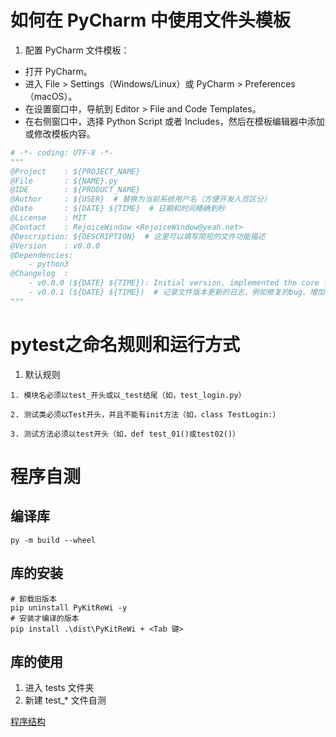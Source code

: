# 如何在 PyCharm 中使用文件头模板

1. 配置 PyCharm 文件模板：

- 打开 PyCharm。
- 进入 File > Settings（Windows/Linux）或 PyCharm > Preferences（macOS）。
- 在设置窗口中，导航到 Editor > File and Code Templates。
- 在右侧窗口中，选择 Python Script 或者 Includes，然后在模板编辑器中添加或修改模板内容。

```python
# -*- coding: UTF-8 -*-
"""
@Project    : ${PROJECT_NAME}
@File       : ${NAME}.py
@IDE        : ${PRODUCT_NAME}
@Author     : ${USER}  # 替换为当前系统用户名（方便开发人员区分）
@Date       : ${DATE} ${TIME}  # 日期和时间精确到秒
@License    : MIT
@Contact    : RejoiceWindow <RejoiceWindow@yeah.net>
@Description: ${DESCRIPTION}  # 这里可以填写简短的文件功能描述
@Version    : v0.0.0
@Dependencies: 
    - python3
@Changelog  : 
    - v0.0.0 (${DATE} ${TIME}): Initial version, implemented the core functionality.
    - v0.0.1 (${DATE} ${TIME})  # 记录文件版本更新的日志，例如修复的bug、增加的功能等
"""
```

# pytest之命名规则和运行方式

1. 默认规则

```text
1. 模块名必须以test_开头或以_test结尾（如，test_login.py）

2. 测试类必须以Test开头，并且不能有init方法（如，class TestLogin:）

3. 测试方法必须以test开头（如，def test_01()或test02()）
```

# 程序自测

## 编译库

```shell
py -m build --wheel
```

## 库的安装

```shell
# 卸载旧版本
pip uninstall PyKitReWi -y
# 安装才编译的版本 
pip install .\dist\PyKitReWi + <Tab 键>
```

## 库的使用

1. 进入 tests 文件夹
2. 新建 test_* 文件自测

[程序结构](./structure.md)